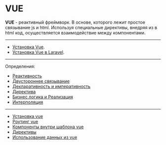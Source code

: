# VUE

**VUE** - реактивный фреймворк. В основе, которого лежит простое связывание js и html. Используя специальные директивы, внедряя из в html код, осуществляется взаимодействие между компонентами.

---

- [Установка Vue][0].
- [Установка Vue в Laravel][1].

---

Определения:

- [Реактивность][2]
- [Двустороннее связывание][3]
- [Декларативность и императивность][4]
- [Директива][5]
- [Бизнес логика и Реализация][6]
- [Интерполяция][7]

---

- [Установка vue][20]
- [Роутинг vue][21]
- [Компоненты внутри шаблона vue][22]
- [Директивы][23]
- [Использование данных из vue][24]

[0]: layouts/Vue/Install.md
[1]: layouts/Laravel/Launch.md
[2]: layouts/Definitions/Reactivity.md
[3]: layouts/Definitions/Double-sided-binding.md
[4]: layouts/Definitions/Declarativeness-And-Imperativeness.md
[5]: layouts/Vue/Directive.md
[6]: layouts/Definitions/Business-Logic-and-Implementation.md
[7]: layouts/Definitions/Interpolation.md
[20]: layouts/Vue/Install.md
[21]: layouts/Vue/Route.md
[22]: layouts/Vue/Components-inside-vue-template.md
[23]: layouts/Vue/Directive.md
[24]: layouts/Vue/Use-Data-for-vue.md
